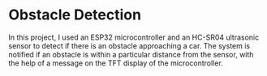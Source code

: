 # Obstacle Detection

In this project, I used an ESP32 microcontroller and an HC-SR04 ultrasonic sensor to detect if there is an obstacle approaching a car. The system is notified if an obstacle is within a particular distance from the sensor, with the help of a message on the TFT display of the microcontroller. 
